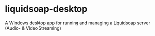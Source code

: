 # liquidsoap-desktop
A Windows desktop app for running and managing a Liquidsoap server (Audio- &amp; Video Streaming)
